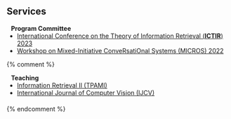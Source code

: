 ## Services

<h4 style="margin:0 10px 0;">Program Committee</h4>

<ul style="margin:0 0 5px;">
  <li><a href="https://sigir.org/ictir2023/"><autocolor>International Conference on the Theory of Information Retrieval (<strong>ICTIR</strong>) 2023</autocolor></a></li>
  <li><a href="https://micros-workshop.github.io/"><autocolor>Workshop on Mixed-Initiative ConveRsatiOnal Systems (MICROS) 2022</autocolor></a></li>
</ul>

{% comment %}
<h4 style="margin:0 10px 0;">Teaching</h4>

<ul style="margin:0 0 20px;">
  <li><a href="https://www.computer.org/csdl/journal/tp"><autocolor>Information Retrieval II (TPAMI)</autocolor></a></li>
  <li><a href="https://www.springer.com/journal/11263"><autocolor>International Journal of Computer Vision (IJCV)</autocolor></a></li>
</ul>
{% endcomment %}
